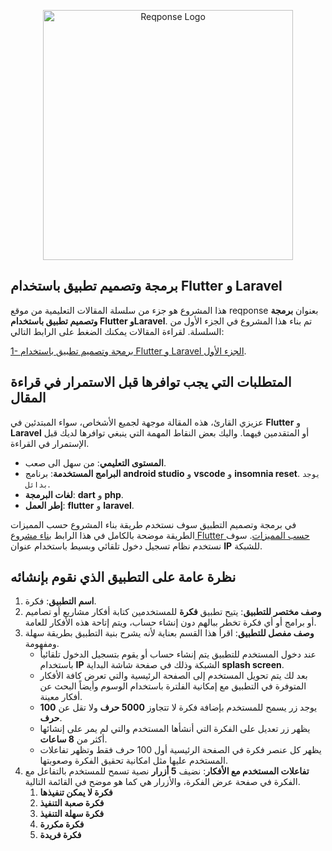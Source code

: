 <p align="center"><a href="https://reqponse.com" target="_blank"><img src="https://reqponse.com/assets/logo/logo.svg" width="400" alt="Reqponse Logo"></a></p>

## برمجة وتصميم تطبيق باستخدام Flutter و Laravel

هذا المشروع هو جزء من سلسلة المقالات التعليمية من موقع reqponse بعنوان **برمجة وتصميم تطبيق باستخدام Flutter وLaravel**. تم بناء هذا المشروع في الجزء الأول من السلسلة. لقراءة المقالات يمكنك الضغط على الرابط التالي:

[1- برمجة وتصميم تطبيق باستخدام Flutter و Laravel الجزء الأول](https://reqponse.com/blogs/7/1-brmg-otsmym-ttbyk-bastkhdam-flutter-o-laravel-algzaa-alaol?#content-links).

## المتطلبات التي يجب توافرها قبل الاستمرار في قراءة المقال

عزيزي القارئ، هذه المقالة موجهة لجميع الأشخاص، سواء المبتدئين في **Flutter** و **Laravel** أو المتقدمين فيهما. واليك بعض النقاط المهمة التي ينبغي توافرها لديك قبل الإستمرار في القراءة.

-   **المستوى التعليمي**: من سهل الى صعب.
-   **البرامج المستخدمة**: برنامج **android studio** و **vscode** و **insomnia reset**. `يوجد بدائل`.
-   **لغات البرمجة**: **dart** و **php**.
-   **إطر العمل**: **flutter** و **laravel**.

في برمجة وتصميم التطبيق سوف نستخدم طريقة بناء المشروع حسب المميزات الطريقة موضحة بالكامل في هذا الرابط [بناء مشروع Flutter حسب المميزات](https://reqponse.com/programs/build-a-flutter-project-by-features). سوف نستخدم نظام تسجيل دخول تلقائي وبسيط باستخدام عنوان **IP** للشبكة.

## نظرة عامة على التطبيق الذي نقوم بإنشائه

1. **اسم التطبيق**: فكرة.
2. **وصف مختصر للتطبيق**: يتيح تطبيق **فكرة** للمستخدمين كتابة أفكار مشاريع أو تصاميم أو برامج أو أي فكرة تخطر ببالهم دون إنشاء حساب، ويتم إتاحة هذه الأفكار للعامة.
3. **وصف مفصل للتطبيق**: اقرأ هذا القسم بعناية لأنه يشرح بنية التطبيق بطريقة سهلة ومفهومة.
    - عند دخول المستخدم للتطبيق يتم إنشاء حساب أو يقوم بتسجيل الدخول تلقائياً باستخدام **IP** الشبكة وذلك في صفحة شاشة البداية **splash screen**.
    - بعد لك يتم تحويل المستخدم إلى الصفحة الرئيسية والتي تعرض كافة الأفكار المتوفرة في التطبيق مع إمكانية الفلترة باستخدام الوسوم وأيضاً البحث عن أفكار معينة.
    - يوجد زر يسمح للمستخدم بإضافة فكرة لا تتجاوز **5000 حرف** ولا تقل عن **100 حرف**.
    - يظهر زر تعديل على الفكرة التي أنشأها المستخدم والتي لم يمر على إنشائها أكثر من **8 ساعات**.
    - يظهر كل عنصر فكرة في الصفحة الرئيسية أول 100 حرف فقط وتظهر تفاعلات المستخدم عليها مثل امكانية تحقيق الفكرة وصعوبتها.
4. **تفاعلات المستخدم مع الأفكار**: نضيف **5 أزرار** نصية تسمح للمستخدم بالتفاعل مع الفكرة في صفحة عرض الفكرة، والأزرار هي كما هو موضح في القائمة التالية.
    1. **فكرة لا يمكن تنفيذها**
    2. **فكرة صعبة التنفيذ**
    3. **فكرة سهلة التنفيذ**
    4. **فكرة مكررة**
    5. **فكرة فريدة**
